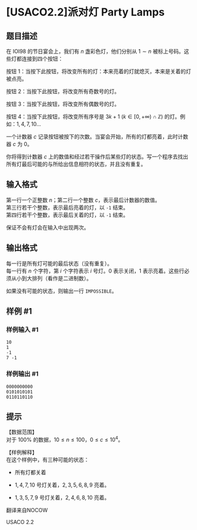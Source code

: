# [USACO2.2]派对灯 Party Lamps

## 题目描述

在 IOI98 的节日宴会上，我们有 $n$ 盏彩色灯，他们分别从 $1 \sim n$ 被标上号码。这些灯都连接到四个按钮：

按钮 $1$：当按下此按钮，将改变所有的灯：本来亮着的灯就熄灭，本来是关着的灯被点亮。

按钮 $2$：当按下此按钮，将改变所有奇数号的灯。

按钮 $3$：当按下此按钮，将改变所有偶数号的灯。

按钮 $4$：当按下此按钮，将改变所有序号是 $3k+1 \ (k \in [0,+\infty) \cap \mathbb Z)$ 的灯。例如：$1,4,7,10 \dots$

一个计数器 $c$ 记录按钮被按下的次数。当宴会开始，所有的灯都亮着，此时计数器 $c$ 为 $0$。

你将得到计数器 $c$ 上的数值和经过若干操作后某些灯的状态。写一个程序去找出所有灯最后可能的与所给出信息相符的状态，并且没有重复。


## 输入格式

第一行一个正整数 $n$；第二行一个整数 $c$，表示最后计数器的数值。  
第三行若干个整数，表示最后亮着的灯，以 `-1` 结束。  
第四行若干个整数，表示最后关着的灯，以 `-1` 结束。

保证不会有灯会在输入中出现两次。

## 输出格式

每一行是所有灯可能的最后状态（没有重复）。  
每一行有 $n$ 个字符，第 $i$ 个字符表示 $i$ 号灯。$0$ 表示关闭，$1$ 表示亮着。这些行必须从小到大排列（看作是二进制数）。

如果没有可能的状态，则输出一行 `IMPOSSIBLE`。


## 样例 #1

### 样例输入 #1
```
10
1
-1
7 -1
```

### 样例输出 #1

```
0000000000
0101010101
0110110110
```

## 提示

【数据范围】  
对于 $100\%$ 的数据，$10 \le n \le 100$，$0 \le c \le 10^4$。

【样例解释】  
在这个样例中，有三种可能的状态：

- 所有灯都关着

- $1,4,7,10$ 号灯关着，$2,3,5,6,8,9$ 亮着。

- $1,3,5,7,9$ 号灯关着，$2,4,6,8,10$ 亮着。


翻译来自NOCOW

USACO 2.2

